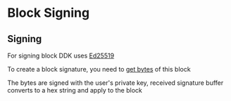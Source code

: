 # Block Signing

## Signing

For signing block DDK uses [Ed25519](https://en.wikipedia.org/wiki/EdDSA#Ed25519)

To create a block signature, you need to [get bytes](signing.md) of this block

The bytes are signed with the user's private key, received signature buffer converts to a hex string and apply to the block
